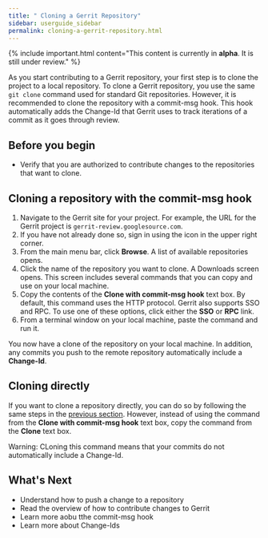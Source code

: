 ```yaml
---
title: " Cloning a Gerrit Repository"
sidebar: userguide_sidebar
permalink: cloning-a-gerrit-repository.html
---
```

{% include important.html content="This content is currently in <b>alpha</b>. It
is still under review." %}

As you start contributing to a Gerrit repository, your first step is to clone
the project to a local repository. To clone a Gerrit repository, you use the
same `git clone` command used for standard Git repositories. However, it is
recommended to clone the repository with a commit-msg hook. This hook
automatically adds the Change-Id that Gerrit uses to track iterations of a
commit as it goes through review.

## Before you begin

+ Verify that you are authorized to contribute changes to the repositories that
  want to clone.

## Cloning a repository with the commit-msg hook

1. Navigate to the Gerrit site for your project. For example, the URL for the
   Gerrit project is `gerrit-review.googlesource.com`.
1. If you have not already done so, sign in using the icon in the upper right
   corner.
1. From the main menu bar, click **Browse**.
   A list of available repositories opens.
1. Click the name of the repository you want to clone.
   A Downloads screen opens. This screen includes several commands that you can
   copy and use on your local machine.
1. Copy the contents of the **Clone with commit-msg hook** text box.
   By default, this command uses the HTTP protocol. Gerrit also supports SSO
   and RPC. To use one of these options, click either the **SSO** or **RPC**
   link.
1. From a terminal window on  your local machine, paste the command and run it.

You now have a clone of the repository on your local machine. In addition, any
commits you push to the remote repository automatically include a **Change-Id**.

## Cloning directly

If you want to clone a repository directly, you can do so by following the same
steps in the [previous section](cloning_a_repository_with_the_commit-msg_hook.html).
However, instead of using the command from the **Clone with commit-msg hook**
text box, copy the command from the **Clone** text box.

Warning: CLoning this command means that your commits do not automatically
include a Change-Id.

## What's Next

+ Understand how to push a change to a repository
+ Read the overview of how to contribute changes to Gerrit
+ Learn more aobu tthe commit-msg hook
+ Learn more about Change-Ids



